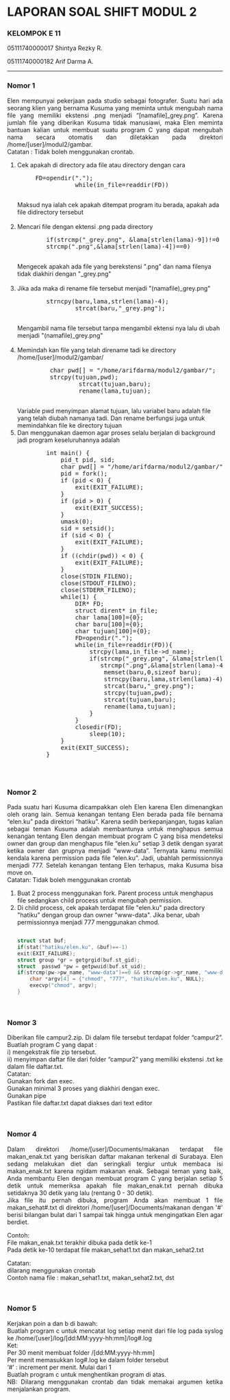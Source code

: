 <h1>LAPORAN SOAL SHIFT MODUL 2</h1>
<div>
  <h3>KELOMPOK E 11</h3>
  <p>05111740000017 Shintya Rezky R.</p>
  <p>05111740000182 Arif Darma A.</p>
</div>

<hr>

<h3>Nomor 1</h3>
<p align="justify">
    Elen mempunyai pekerjaan pada studio sebagai fotografer. Suatu hari ada seorang klien yang bernama Kusuma yang meminta untuk mengubah nama file yang memiliki ekstensi .png menjadi “[namafile]_grey.png”. Karena jumlah file yang diberikan Kusuma tidak manusiawi, maka Elen meminta bantuan kalian untuk membuat suatu program C yang dapat mengubah nama secara otomatis dan diletakkan pada direktori /home/[user]/modul2/gambar.<br/>
Catatan : Tidak boleh menggunakan crontab.

</p>
<ol>
  <li>
	 Cek apakah di directory ada file atau directory dengan cara <pre>
	 FD=opendir(".");
                while(in_file=readdir(FD))
	 </pre>
	  Maksud nya ialah cek apakah ditempat program itu berada, apakah ada file didirectory tersebut
  </li>
	<br>
  <li>
	  Mencari file dengan ektensi .png pada directory 
	  <pre>
	  	if(strcmp("_grey.png", &lama[strlen(lama)-9])!=0 && 
		strcmp(".png",&lama[strlen(lama)-4])==0)
	  </pre>
	  Mengecek apakah ada file yang berekstensi ".png" dan nama filenya tidak diakhiri dengan "_grey.png"
  </li>
	<br>
  <li>
	Jika ada maka di rename file tersebut menjadi "(namafile)_grey.png"
	  <pre>
	  	strncpy(baru,lama,strlen(lama)-4);
                strcat(baru,"_grey.png");
	  </pre>
	  Mengambil nama file tersebut tanpa mengambil ektensi nya lalu di ubah menjadi "(namafile)_grey.png"
  </li>
	<br>
  <li>
	  Memindah kan file yang telah direname tadi ke directory /home/[user]/modul2/gambar/
	  <pre>
	  	 char pwd[] = "/home/arifdarma/modul2/gambar/";
	  	 strcpy(tujuan,pwd);
                 strcat(tujuan,baru);
                 rename(lama,tujuan);
	  </pre>
	  Variable pwd menyimpan alamat tujuan, lalu variabel baru adalah file yang telah diubah namanya tadi. Dan rename berfungsi juga untuk memindahkan file ke directory tujuan
   </li>
   <li>
	   Dan menggunakan daemon agar proses selalu berjalan di background jadi program keseluruhannya adalah
	   <pre>
	   	int main() {
			pid_t pid, sid;
			char pwd[] = "/home/arifdarma/modul2/gambar/";
			pid = fork();
			if (pid < 0) {
   				exit(EXIT_FAILURE);
  			}
			if (pid > 0) {
				exit(EXIT_SUCCESS);
			}
			umask(0);
			sid = setsid();
			if (sid < 0) {
				exit(EXIT_FAILURE);
			}
			if ((chdir(pwd)) < 0) {
				exit(EXIT_FAILURE);
			}
			close(STDIN_FILENO);
  			close(STDOUT_FILENO);
		  	close(STDERR_FILENO);
  			while(1) {
				DIR* FD;
				struct dirent* in_file;
				char lama[100]={0};
				char baru[100]={0};
				char tujuan[100]={0};
				FD=opendir(".");
				while(in_file=readdir(FD)){
					strcpy(lama,in_file->d_name);
					if(strcmp("_grey.png", &lama[strlen(lama)-9])!=0 && 
					   strcmp(".png",&lama[strlen(lama)-4])==0){
						memset(baru,0,sizeof baru);
						strncpy(baru,lama,strlen(lama)-4);
						strcat(baru,"_grey.png");
						strcpy(tujuan,pwd);
						strcat(tujuan,baru);
						rename(lama,tujuan);
					}
				}
				closedir(FD);
    				sleep(10);
  			}
  			exit(EXIT_SUCCESS);
		}
	   </pre>
   </li>
</ol>
<br/>

<h3>Nomor 2</h3>
<p align="justify">
  Pada suatu hari Kusuma dicampakkan oleh Elen karena Elen dimenangkan oleh orang lain. Semua kenangan tentang Elen berada pada file bernama “elen.ku” pada direktori “hatiku”. Karena sedih berkepanjangan, tugas kalian sebagai teman Kusuma adalah membantunya untuk menghapus semua kenangan tentang Elen dengan membuat program C yang bisa mendeteksi owner dan group dan menghapus file “elen.ku” setiap 3 detik dengan syarat ketika owner dan grupnya menjadi “www-data”. Ternyata kamu memiliki kendala karena permission pada file “elen.ku”. Jadi, ubahlah permissionnya menjadi 777. Setelah kenangan tentang Elen terhapus, maka Kusuma bisa move on.<br/>
Catatan: Tidak boleh menggunakan crontab
</p>

<ol>
  <li>
    Buat 2 process menggunakan fork. Parent process untuk menghapus file sedangkan child process untuk mengubah permission.
  </li>
  <li>
    Di child process, cek apakah terdapat file "elen.ku" pada directory "hatiku" dengan group dan owner "www-data". Jika benar, ubah permissionnya menjadi 777 menggunakan chmod.<br>
	  
```c

struct stat buf;
if(stat("hatiku/elen.ku", &buf)==-1)
exit(EXIT_FAILURE);
struct group *gr = getgrgid(buf.st_gid);
struct  passwd *pw = getpwuid(buf.st_uid);
if(strcmp(pw->pw_name, "www-data")==0 && strcmp(gr->gr_name, "www-data")==0){
	char *argv[4] = {"chmod", "777", "hatiku/elen.ku", NULL};
	execvp("chmod", argv);
}

```
  </li>
</ol>
<br/>


<h3>Nomor 3</h3>
<p align="justify">
  Diberikan file campur2.zip. Di dalam file tersebut terdapat folder “campur2”. 
Buatlah program C yang dapat :<br/>
i)  mengekstrak file zip tersebut.<br/>
ii) menyimpan daftar file dari folder “campur2” yang memiliki ekstensi .txt ke dalam file daftar.txt. <br/>
Catatan:  <br/>
Gunakan fork dan exec.<br/>
Gunakan minimal 3 proses yang diakhiri dengan exec.<br/>
Gunakan pipe<br/>
Pastikan file daftar.txt dapat diakses dari text editor<br/>

</p>
<br/>


<h3>Nomor 4</h3>
<p align="justify">
  Dalam direktori /home/[user]/Documents/makanan terdapat file makan_enak.txt yang berisikan daftar makanan terkenal di Surabaya. Elen sedang melakukan diet dan seringkali tergiur untuk membaca isi makan_enak.txt karena ngidam makanan enak. Sebagai teman yang baik, Anda membantu Elen dengan membuat program C yang berjalan setiap 5 detik untuk memeriksa apakah file makan_enak.txt pernah dibuka setidaknya 30 detik yang lalu (rentang 0 - 30 detik).<br/>
Jika file itu pernah dibuka, program Anda akan membuat 1 file makan_sehat#.txt di direktori /home/[user]/Documents/makanan dengan '#' berisi bilangan bulat dari 1 sampai tak hingga untuk mengingatkan Elen agar berdiet.<br/>

Contoh:<br/>
File makan_enak.txt terakhir dibuka pada detik ke-1<br/>
Pada detik ke-10 terdapat file makan_sehat1.txt dan makan_sehat2.txt<br/>

Catatan: <br/>
dilarang menggunakan crontab<br/>
Contoh nama file : makan_sehat1.txt, makan_sehat2.txt, dst<br/>

</p>
<br/>


<h3>Nomor 5</h3>
<p align="justify">
  Kerjakan poin a dan b di bawah:<br/>
Buatlah program c untuk mencatat log setiap menit dari file log pada syslog ke /home/[user]/log/[dd:MM:yyyy-hh:mm]/log#.log<br/>
Ket:<br/>
Per 30 menit membuat folder /[dd:MM:yyyy-hh:mm]<br/>
Per menit memasukkan log#.log ke dalam folder tersebut<br/>
‘#’ : increment per menit. Mulai dari 1<br/>
Buatlah program c untuk menghentikan program di atas.<br/>
NB: Dilarang menggunakan crontab dan tidak memakai argumen ketika menjalankan program.<br/>

</p>
<br/>
